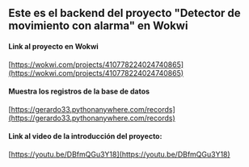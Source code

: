 ## Este es el backend del proyecto "Detector de movimiento con alarma" en Wokwi
#### Link al proyecto en Wokwi
[https://wokwi.com/projects/410778224024740865](https://wokwi.com/projects/410778224024740865)

#### Muestra los registros de la base de datos
[https://gerardo33.pythonanywhere.com/records](https://gerardo33.pythonanywhere.com/records)

#### Link al video de la introducción del proyecto:
[https://youtu.be/DBfmQGu3Y18](https://youtu.be/DBfmQGu3Y18)
